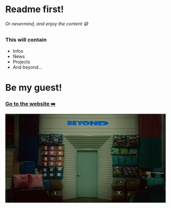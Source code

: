 # Readme first!
###### Or nevermind, and enjoy the content :smile:


### This will contain 
- Infos
- News
- Projects
- And beyond...


# Be my guest!
###  [Go to the website :arrow_right:](https://lemmatos.github.io/)


![And Beyond!](./and_beyond.jpg)
